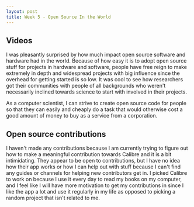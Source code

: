 ```yaml
---
layout: post
title: Week 5 - Open Source In the World
---
```


## Videos

I was pleasantly surprised by how much impact open source software and hardware had in the world. Because of how easy it is to adopt open source stuff for projects in hardware and software, people have free reign to make extremely in depth and widespread projects with big influence since the overhead for getting started is so low. It was cool to see how researchers got their communities with people of all backgrounds who weren't necessarily inclined towards science to start with involved in their projects.

<!--more-->

As a computer scientist, I can strive to create open source code for people so that they can easily and cheaply do a task that would otherwise cost a good amount of money to buy as a service from a corporation.

## Open source contributions

I haven't made any contributions because I am currently trying to figure out how to make a meaningful contribution towards Calibre and it is a bit intimidating. They appear to be open to contributions, but I have no idea how their app works or how I can help out with stuff because I can't find any guides or channels for helping new contributors get in. I picked Calibre to work on because I use it every day to read my books on my computer, and I feel like I will have more motivation to get my contributions in since I like the app a lot and use it regularly in my life as opposed to picking a random project that isn't related to me.